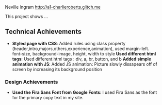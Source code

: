 Neville Ingram
http://a1-charlieroberts.glitch.me

This project shows ...

## Technical Achievements

- **Styled page with CSS**: Added rules using class property (header,intro,majors,others,experience,animation), used margin-left. font-size, background-image, height, width to style
  **Used different html tags**: Used different html tags : div, a, br, button, and b
  **Added simple animation with JS**: Added JS animation: Picture slowly dissapears off of screen by increasing its background position

### Design Achievements

- **Used the Fira Sans Font from Google Fonts**: I used Fira Sans as the font for the primary copy text in my site.
